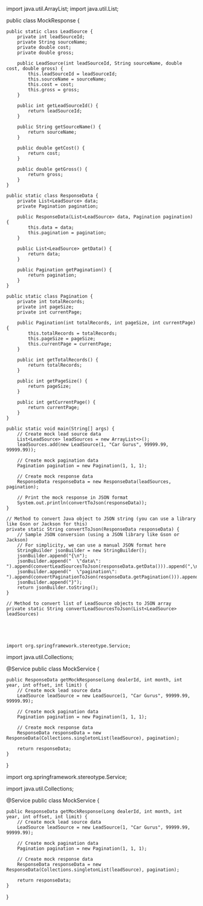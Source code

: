 import java.util.ArrayList;
import java.util.List;

public class MockResponse {

    public static class LeadSource {
        private int leadSourceId;
        private String sourceName;
        private double cost;
        private double gross;

        public LeadSource(int leadSourceId, String sourceName, double cost, double gross) {
            this.leadSourceId = leadSourceId;
            this.sourceName = sourceName;
            this.cost = cost;
            this.gross = gross;
        }

        public int getLeadSourceId() {
            return leadSourceId;
        }

        public String getSourceName() {
            return sourceName;
        }

        public double getCost() {
            return cost;
        }

        public double getGross() {
            return gross;
        }
    }

    public static class ResponseData {
        private List<LeadSource> data;
        private Pagination pagination;

        public ResponseData(List<LeadSource> data, Pagination pagination) {
            this.data = data;
            this.pagination = pagination;
        }

        public List<LeadSource> getData() {
            return data;
        }

        public Pagination getPagination() {
            return pagination;
        }
    }

    public static class Pagination {
        private int totalRecords;
        private int pageSize;
        private int currentPage;

        public Pagination(int totalRecords, int pageSize, int currentPage) {
            this.totalRecords = totalRecords;
            this.pageSize = pageSize;
            this.currentPage = currentPage;
        }

        public int getTotalRecords() {
            return totalRecords;
        }

        public int getPageSize() {
            return pageSize;
        }

        public int getCurrentPage() {
            return currentPage;
        }
    }

    public static void main(String[] args) {
        // Create mock lead source data
        List<LeadSource> leadSources = new ArrayList<>();
        leadSources.add(new LeadSource(1, "Car Gurus", 99999.99, 99999.99));

        // Create mock pagination data
        Pagination pagination = new Pagination(1, 1, 1);

        // Create mock response data
        ResponseData responseData = new ResponseData(leadSources, pagination);

        // Print the mock response in JSON format
        System.out.println(convertToJson(responseData));
    }

    // Method to convert Java object to JSON string (you can use a library like Gson or Jackson for this)
    private static String convertToJson(ResponseData responseData) {
        // Sample JSON conversion (using a JSON library like Gson or Jackson)
        // For simplicity, we can use a manual JSON format here
        StringBuilder jsonBuilder = new StringBuilder();
        jsonBuilder.append("{\n");
        jsonBuilder.append("  \"data\": ").append(convertLeadSourcesToJson(responseData.getData())).append(",\n");
        jsonBuilder.append("  \"pagination\": ").append(convertPaginationToJson(responseData.getPagination())).append("\n");
        jsonBuilder.append("}");
        return jsonBuilder.toString();
    }

    // Method to convert list of LeadSource objects to JSON array
    private static String convertLeadSourcesToJson(List<LeadSource> leadSources) 





    import org.springframework.stereotype.Service;

import java.util.Collections;

@Service
public class MockService {

    public ResponseData getMockResponse(Long dealerId, int month, int year, int offset, int limit) {
        // Create mock lead source data
        LeadSource leadSource = new LeadSource(1, "Car Gurus", 99999.99, 99999.99);

        // Create mock pagination data
        Pagination pagination = new Pagination(1, 1, 1);

        // Create mock response data
        ResponseData responseData = new ResponseData(Collections.singletonList(leadSource), pagination);

        return responseData;
    }
}

import org.springframework.stereotype.Service;

import java.util.Collections;

@Service
public class MockService {

    public ResponseData getMockResponse(Long dealerId, int month, int year, int offset, int limit) {
        // Create mock lead source data
        LeadSource leadSource = new LeadSource(1, "Car Gurus", 99999.99, 99999.99);

        // Create mock pagination data
        Pagination pagination = new Pagination(1, 1, 1);

        // Create mock response data
        ResponseData responseData = new ResponseData(Collections.singletonList(leadSource), pagination);

        return responseData;
    }
}
